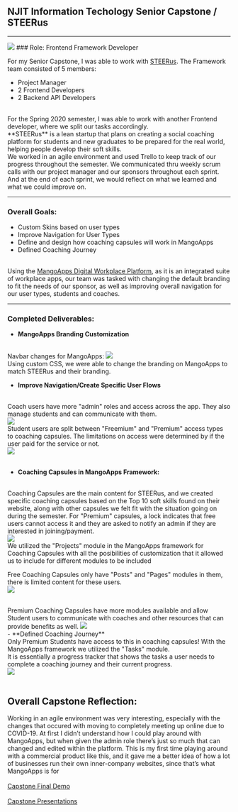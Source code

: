 ## NJIT Information Techology Senior Capstone / STEERus
---
<img src="images/STEERus_final.jpg?raw=true"/>
### Role: Frontend Framework Developer 

For my Senior Capstone, I was able to work with <a href="https://www.steerus.io/">STEERus</a>. The Framework team consisted of 5 members:
- Project Manager 
- 2 Frontend Developers
- 2 Backend API Developers

<br>
For the Spring 2020 semester, I was able to work with another Frontend developer, where we split our tasks accordingly.
<br>
**STEERus** is a lean startup that plans on creating a social coaching platform for students and new graduates to be prepared for the real world, helping people develop their soft skills.
<br>
We worked in an agile environment and used Trello to keep track of our progress throughout the semester. We communicated thru weekly scrum calls with our project manager and our sponsors throughout each sprint. And at the end of each sprint, we would reflect on what we learned and what we could improve on. 

---
### Overall Goals:

- Custom Skins based on user types
- Improve Navigation for User Types
- Define and design how coaching capsules will work in MangoApps
- Defined Coaching Journey 
<br><br>

Using the <a href="https://www.mangoapps.com/">MangoApps Digital Workplace Platform</a>, as it is an integrated suite of workplace apps, our team was tasked with changing the default branding to fit the needs of our sponsor, as well as improving overall navigation for our user types, students and coaches. 

---
### Completed Deliverables:
- **MangoApps Branding Customization**
<br>
Navbar changes for MangoApps:
<img src="images/steerusnav.png?raw=true">
<br>
Using custom CSS, we were able to change the branding on MangoApps to match STEERus and their branding.
<br>

- **Improve Navigation/Create Specific User Flows**
<br>
Coach users have more "admin" roles and access across the app. They also manage students and can communicate with them. 
<br>
<img src="images/userflow1.png?raw=true">
<br>
Student users are split between "Freemium" and "Premium" access types to coaching capsules. The limitations on access were determined by if the user paid for the service or not.
<br>
<img src="images/userflow2.png?raw=true">
<br><br>

- **Coaching Capsules in MangoApps Framework:**
<br>
Coaching Capsules are the main content for STEERus, and we created specific coaching capsules based on the Top 10 soft skills found on their website, along with other capsules we felt fit with the situation going on during the semester. For "Premium" capsules, a lock indicates that free users cannot access it and they are asked to notify an admin if they are interested in joining/payment. 
<br>
<img src="images/coachcapsules.png?raw=true"88>
<br>
We utilized the "Projects" module in the MangoApps framework for Coaching Capsules with all the posibilities of customization that it allowed us to include for different modules to be included
<br>

Free Coaching Capsules only have "Posts" and "Pages" modules in them, there is limited content for these users.
<br>
<img src="images/freecapsule.png?raw=true">

<br>
Premium Coaching Capsules have more modules available and allow Student users to communicate with coaches and other resources that can provide benefits as well.
<img src="images/premiumcapsule.png?raw=true">
<br>
- **Defined Coaching Journey**
<br>
Only Premium Students have access to this in coaching capsules! With the MangoApps framework we utilized the "Tasks" module.
<br>
It is essentially a progress tracker that shows the tasks a user needs to complete a coaching journey and their current progress. 
<br>
<img src="images/coachjourney.png?raw=true">
<br><br>

## Overall Capstone Reflection:
Working in an agile environment was very interesting, especially with the changes that occured with moving to completely meeting up online due to COVID-19. At first I didn’t understand how I could
play around with MangoApps, but when given the admin role there’s just so much that can
changed and edited within the platform. This is my first time playing around with a commercial
product like this, and it gave me a better idea of how a lot of businesses run their own
inner-company websites, since that’s what MangoApps is for
<br><br>
<a href="https://www.youtube.com/watch?v=YNZhtc9KRAA&">Capstone Final Demo</a>
<br><br>
<a href="https://drive.google.com/open?id=1Fc8skmDLXOwKl7HaDSwPZN8e5CwZ1zzD">Capstone Presentations</a>
